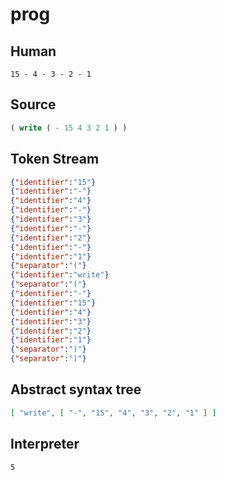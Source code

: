 # prog
## Human
```
15 - 4 - 3 - 2 - 1
```
## Source
```lisp
( write ( - 15 4 3 2 1 ) ) 
```
## Token Stream
```json
{"identifier":"15"}
{"identifier":"-"}
{"identifier":"4"}
{"identifier":"-"}
{"identifier":"3"}
{"identifier":"-"}
{"identifier":"2"}
{"identifier":"-"}
{"identifier":"1"}
{"separator":"("}
{"identifier":"write"}
{"separator":"("}
{"identifier":"-"}
{"identifier":"15"}
{"identifier":"4"}
{"identifier":"3"}
{"identifier":"2"}
{"identifier":"1"}
{"separator":")"}
{"separator":")"}
```
## Abstract syntax tree
```json
[ "write", [ "-", "15", "4", "3", "2", "1" ] ]
```
## Interpreter
```bash
5
```